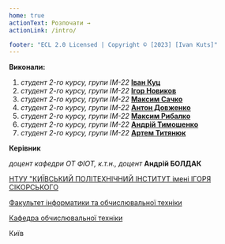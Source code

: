 ```yaml
---
home: true
actionText: Розпочати →
actionLink: /intro/

footer: "ECL 2.0 Licensed | Copyright © [2023] [Ivan Kuts]"
---
```



**Виконали:**

1. *студент 2-го курсу, групи ІМ-22*<span padding-right:5em></span> **[Іван Куц](https://telegram.me/kujo005)**
2. *студент 2-го курсу, групи ІМ-22*<span padding-right:5em></span> **[Ігор Новиков](https://telegram.me/igaryakqwe)**
3. *студент 2-го курсу, групи ІМ-22*<span padding-right:5em></span> **[Максим Сачко](https://telegram.me/BL_OD)**
4. *студент 2-го курсу, групи ІМ-22*<span padding-right:5em></span> **[Антон Довженко](https://telegram.me/I0_Jesus_0l)**
5. *студент 2-го курсу, групи ІМ-22*<span padding-right:5em></span> **[Максим Рибалко](https://telegram.me/Friexxx)**
6. *студент 2-го курсу, групи ІМ-22*<span padding-right:5em></span> **[Андрій Тимошенко](https://telegram.me/Andrii_Tymoshenko)**
7. *студент 2-го курсу, групи ІМ-22*<span padding-right:5em></span> **[Артем Титянюк](https://telegram.me/Artem_Nikolaevi4)**

**Керівник**

*доцент кафедри ОТ ФІОТ, к.т.н., доцент*<span padding-right:5em></span> **Андрій БОЛДАК** 

[НТУУ "КИЇВСЬКИЙ ПОЛІТЕХНІЧНИЙ ІНСТИТУТ імені ІГОРЯ СІКОРСЬКОГО](https://kpi.ua/)

[Факультет інформатики та обчислювальної техніки](https://fiot.kpi.ua/)

[Кафедра обчислювальної техніки](https://comsys.kpi.ua/)

Київ
